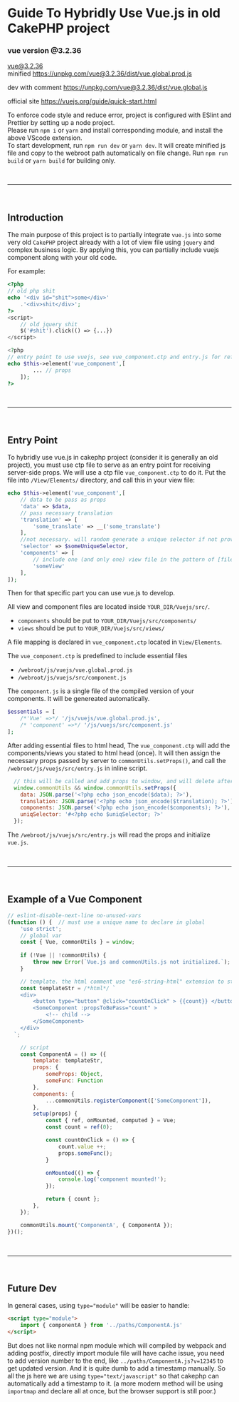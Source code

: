 # Guide To Hybridly Use Vue.js in old CakePHP project
### vue version @3.2.36
vue@3.2.36\
minified
https://unpkg.com/vue@3.2.36/dist/vue.global.prod.js

dev with comment
https://unpkg.com/vue@3.2.36/dist/vue.global.js

official site
https://vuejs.org/guide/quick-start.html


To enforce code style and reduce error, project is configured with ESlint and Prettier by setting up a node project.\
Please run `npm i` or `yarn` and install corresponding module, and install the above VScode extension.\
To start development, run `npm run dev` or `yarn dev`. It will create minified js file and copy to the webroot path automatically on file change. Run `npm run build` or `yarn build` for building only.

<br>

---

<br>

## Introduction

The main purpose of this project is to partially integrate `vue.js` into some very old `CakePHP` project already with a lot of view file using `jquery` and complex business logic. By applying this, you can partially include vuejs component along with your old code.

For example:

```php
<?php
// old php shit
echo '<div id="shit">some</div>'
    .'<div>shit</div>';
?>
<script>
    // old jquery shit
    $('#shit').click(() => {...})
</script>

<?php
// entry point to use vuejs, see vue_component.ctp and entry.js for reference
echo $this->element('vue_component',[
        ... // props
    ]);
?>
```
<br>

---

<br>

## Entry Point
To hybridly use vue.js in cakephp project (consider it is generally an old project), you must use ctp file to serve as an entry point for receiving server-side props. We will use a ctp file `vue_component.ctp` to do it. Put the file into `/View/Elements/` directory, and call this in your view file:


```php
echo $this->element('vue_component',[
    // data to be pass as props
    'data' => $data,
    // pass necessary translation
    'translation' => [
        'some_translate' => __('some_translate')
    ],
    //not necessary. will random generate a unique selector if not provided.
    'selector' => $someUniqueSelector, 
    'components' => [
        // include one (and only one) view file in the pattern of [filename]View to serve as entry point
        'someView'
    ],
]);
```

Then for that specific part you can use vue.js to develop.

All view and component files are located inside `YOUR_DIR/Vuejs/src/`.
- `components` should be put to `YOUR_DIR/Vuejs/src/components/`
- `views` should be put to `YOUR_DIR/Vuejs/src/views/`
  
A file mapping is declared in `vue_component.ctp` located in `View/Elements`.


The `vue_component.ctp` is predefined to include essential files
- `/webroot/js/vuejs/vue.global.prod.js` 
- `/webroot/js/vuejs/src/component.js`

The `component.js` is a single file of the compiled version of your components. It will be genereated automatically.

```php
$essentials = [
    /*'Vue' =>*/ '/js/vuejs/vue.global.prod.js',
    /* 'component' =>*/ '/js/vuejs/src/component.js'
];
```

After adding essential files to html head, The `vue_component.ctp` will add the components/views you stated to html head (once). It will then assign the necessary props passed by server to `commonUtils.setProps()`, and call the `/webroot/js/vuejs/src/entry.js`  in inline script.

```js
  // this will be called and add props to window, and will delete after component mounted
  window.commonUtils && window.commonUtils.setProps({
    data: JSON.parse('<?php echo json_encode($data); ?>'),
    translation: JSON.parse('<?php echo json_encode($translation); ?>'),
    components: JSON.parse('<?php echo json_encode($components); ?>'),
    uniqSelector: '#<?php echo $uniqSelector; ?>'
  });
```


The `/webroot/js/vuejs/src/entry.js` will read the props and initialize `vue.js`.

<br>

---

<br>

## Example of a Vue Component

```js
// eslint-disable-next-line no-unused-vars
(function () {  // must use a unique name to declare in global
    'use strict';
    // global var
    const { Vue, commonUtils } = window;
    
    if (!Vue || !commonUtils) {
        throw new Error(`Vue.js and commonUtils.js not initialized.`);
    }

    // template. the html comment use "es6-string-html" extemsion to style html str
    const templateStr = /*html*/ `
    <div>
        <button type="button" @click="countOnClick" > {{count}} </button>
        <SomeComponent :propsToBePass="count" >
            <!-- child -->
        </SomeComponent>
    </div>
  `;

    // script
    const ComponentA = () => ({
        template: templateStr,
        props: {
            someProps: Object,
            someFunc: Function
        },
        components: {
            ...commonUtils.registerComponent(['SomeComponent']),
        },
        setup(props) {
            const { ref, onMounted, computed } = Vue;
            const count = ref(0);

            const countOnClick = () => {
                count.value ++;
                props.someFunc();
            }

            onMounted(() => {
                console.log('component mounted!');
            });

            return { count };
        },
    });

    commonUtils.mount('ComponentA', { ComponentA });
})();


```

<br>

---

<br>

## Future Dev
In general cases, using `type="module"` will be easier to handle:
```html
<script type="module">
    import { componentA } from '../paths/ComponentA.js'
</script>
```
But does not like normal npm module which will compiled by webpack and adding postfix, directly import module file will have cache issue, you need to add version number to the end, like `../paths/ComponentA.js?v=12345` to get updated version. And it is quite dumb to add a timestamp manually. So all the js here we are using `type="text/javascript"` so that cakephp can automatically add a timestamp to it. (a more modern method will be using `importmap` and declare all at once, but the browser support is still poor.)

